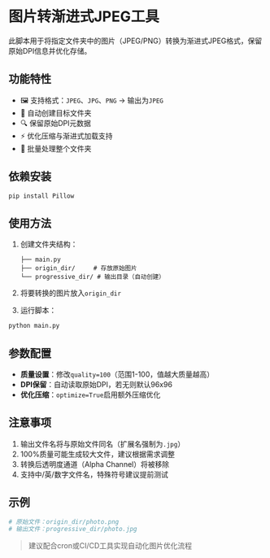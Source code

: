 # 图片转渐进式JPEG工具

此脚本用于将指定文件夹中的图片（JPEG/PNG）转换为渐进式JPEG格式，保留原始DPI信息并优化存储。

## 功能特性
- 🖼️ 支持格式：`JPEG`、`JPG`、`PNG` → 输出为`JPEG`
- 🚀 自动创建目标文件夹
- 🔍 保留原始DPI元数据
- ⚡ 优化压缩与渐进式加载支持
- 📁 批量处理整个文件夹

## 依赖安装
```bash
pip install Pillow
```

## 使用方法
1. 创建文件夹结构：
   ```
   ├── main.py
   ├── origin_dir/     # 存放原始图片
   └── progressive_dir/ # 输出目录（自动创建）
   ```

2. 将要转换的图片放入`origin_dir`

3. 运行脚本：
```bash
python main.py
```

## 参数配置
- **质量设置**：修改`quality=100`（范围1-100，值越大质量越高）
- **DPI保留**：自动读取原始DPI，若无则默认96x96
- **优化压缩**：`optimize=True`启用额外压缩优化

## 注意事项
1. 输出文件名将与原始文件同名（扩展名强制为`.jpg`）
2. 100%质量可能生成较大文件，建议根据需求调整
3. 转换后透明度通道（Alpha Channel）将被移除
4. 支持中/英/数字文件名，特殊符号建议提前测试

## 示例
```bash
# 原始文件：origin_dir/photo.png
# 输出文件：progressive_dir/photo.jpg
```

> 建议配合cron或CI/CD工具实现自动化图片优化流程
